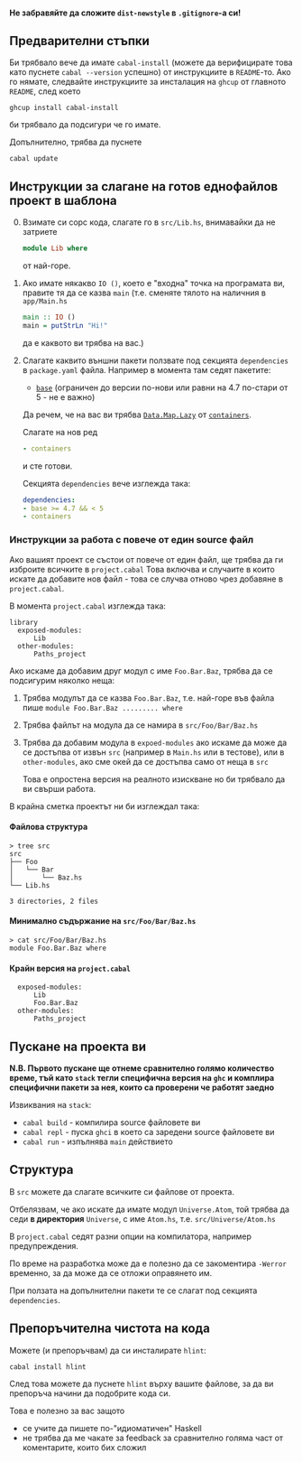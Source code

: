 #### Не забравяйте да сложите `dist-newstyle` в `.gitignore`-а си!

## Предварителни стъпки

Би трябвало вече да имате `cabal-install` (можете да верифицирате това като пуснете `cabal --version` успешно) от инструкциите в `README`-то.
Ако го нямате, следвайте инструкциите за инсталация на `ghcup` от главното `README`, след което
```
ghcup install cabal-install
```
би трябвало да подсигури че го имате.

Допълнително, трябва да пуснете
```
cabal update
```

## Инструкции за слагане на готов еднофайлов проект в шаблона

0. Взимате си сорс кода, слагате го в `src/Lib.hs`, внимавайки да не затриете
    ```haskell
    module Lib where
    ```
    от най-горе.
1. Ако имате някакво `IO ()`, което е "входна" точка на програмата ви,
    правите тя да се казва `main` (т.е. сменяте тялото на наличния в `app/Main.hs`
    ```haskell
    main :: IO ()
    main = putStrLn "Hi!"
    ```
    да е каквото ви трябва на вас.)
2. Слагате каквито външни пакети ползвате под секцията `dependencies` в
    `package.yaml` файла. Например в момента там седят пакетите:
    * [`base`](https://hackage.haskell.org/package/base)
    (ограничен до версии по-нови или равни на 4.7 по-стари от 5 - не е важно)

    Да речем, че на вас ви трябва [`Data.Map.Lazy`](https://hackage.haskell.org/package/containers-0.6.2.1/docs/Data-Map-Lazy.html) от [`containers`](https://hackage.haskell.org/package/containers-0.6.2.1).

    Слагате на нов ред
    ```yaml
    - containers
    ```
    и сте готови.

    Секцията `dependencies` вече изглежда така:
    ```yaml
    dependencies:
    - base >= 4.7 && < 5
    - containers
    ```

### Инструкции за работа с повече от един source файл

Ако вашият проект се състои от повече от един файл, ще трябва да ги изброите всичките в `project.cabal`
Това включва и случаите в които искате да добавите нов файл - това се случва отново чрез добавяне в `project.cabal`.

В момента `project.cabal` изглежда така:
```cabal
library
  exposed-modules:
      Lib
  other-modules:
      Paths_project
```

Ако искаме да добавим друг модул с име `Foo.Bar.Baz`, трябва да се подсигурим няколко неща:
1. Трябва модулът да се казва `Foo.Bar.Baz`, т.е. най-горе във файла пише `module Foo.Bar.Baz ......... where`
2. Трябва файлът на модула да се намира в `src/Foo/Bar/Baz.hs`
3. Трябва да добавим модула в `expoed-modules` ако искаме да може да се достъпва от извън `src` (например в `Main.hs` или в тестове), или в `other-modules`, ако сме окей да се достъпва само от неща в `src`

    Това е опростена версия на реалното изискване но би трябвало да ви свърши работа.

В крайна сметка проектът ни би изглеждал така:

#### Файлова структура
```
> tree src
src
├── Foo
│   └── Bar
│       └── Baz.hs
└── Lib.hs

3 directories, 2 files
```

#### Минимално съдържание на `src/Foo/Bar/Baz.hs`

```
> cat src/Foo/Bar/Baz.hs
module Foo.Bar.Baz where
```

#### Крайн версия на `project.cabal`
```
  exposed-modules:
      Lib
      Foo.Bar.Baz
  other-modules:
      Paths_project
```

## Пускане на проекта ви
**N.B. Първото пускане ще отнеме сравнително голямо количество време,
тъй като `stack` тегли специфична версия на `ghc` и комплира специфични пакети за нея, които са проверени че работят заедно**

Извиквания на `stack`:
* `cabal build` - компилира source файловете ви
* `cabal repl` - пуска `ghci` в което са заредени source файловете ви
* `cabal run` - изпълнява `main` действието


## Структура
В `src` можете да слагате всичките си файлове от проекта.

Отбелязвам, че ако искате да имате модул `Universe.Atom`, той трябва да седи
**в директория** `Universe`, с име `Atom.hs`, т.е. `src/Universe/Atom.hs`

В `project.cabal` седят разни опции на компилатора, например предупреждения.

По време на разработка може да е полезно да се закоментира `-Werror` временно,
за да може да се отложи оправянето им.

При ползата на допълнителни пакети те се слагат под секцията `dependencies`.

## Препоръчителна чистота на кода

Можете (и препоръчвам) да си инсталирате `hlint`:

`cabal install hlint`

След това можете да пуснете `hlint` върху вашите файлове,
за да ви препоръча начини да подобрите кода си.

Това е полезно за вас защото

* се учите да пишете по-"идиоматичен" Haskell
* не трябва да ме чакате за feedback за сравнително голяма част от коментарите, които бих сложил
